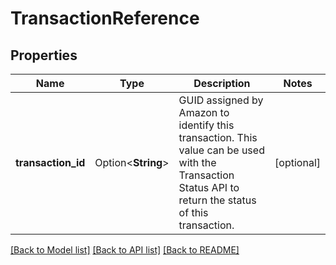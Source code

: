 # TransactionReference

## Properties

Name | Type | Description | Notes
------------ | ------------- | ------------- | -------------
**transaction_id** | Option<**String**> | GUID assigned by Amazon to identify this transaction. This value can be used with the Transaction Status API to return the status of this transaction. | [optional]

[[Back to Model list]](../README.md#documentation-for-models) [[Back to API list]](../README.md#documentation-for-api-endpoints) [[Back to README]](../README.md)


